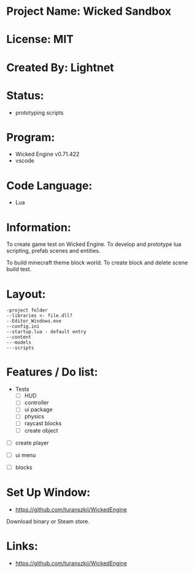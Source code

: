 # Project Name: Wicked Sandbox

# License: MIT

# Created By: Lightnet

# Status:
 * prototyping scripts

# Program:
 - Wicked Engine v0.71.422
 - vscode

# Code Language:
 * Lua

# Information:
  To create game test on Wicked Engine. To develop and prototype lua scripting, prefab scenes and entities.

  To build minecraft theme block world. To create block and delete scene build test.


# Layout:
```
-project folder
--libraries <- file.dll?
--Editor_Windows.exe
--config.ini
--startup.lua - default entry
--content
---models
---scripts
```

# Features /  Do list:
 - Tests
   - [ ] HUD
   - [ ] controller
   - [ ] ui package
   - [ ] physics
   - [ ] raycast blocks
   - [ ] create object
 - [ ] create player
 - [ ] ui menu
 - [ ] blocks


# Set Up Window:
  * https://github.com/turanszkij/WickedEngine

  Download binary or Steam store.

# Links:
 * https://github.com/turanszkij/WickedEngine

